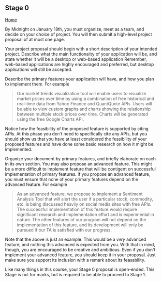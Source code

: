 ## Stage 0

[Home](README.md)

By Midnight on January 18th, you must organize, meet as a team, and decide on your choice of project. 
You will then submit a high-level project proposal of at most one page.

Your project proposal should begin with a short description of your intended project.
Describe what the main functionality of your application will be, and state whether it will be a desktop or web-based application
Remember, web-based applications are highly encouraged and preferred, but desktop applications will still be accepted.

Describe the primary features your application will have, and how you plan to implement them. For example

> Our market trends visualization tool will enable users to visualize market prices over time by using a combination 
> of free historical and real-time data from Yahoo Finance and QuantQuote APIs. Users will be able to view custom graphs and charts
> showing the relationship between multiple stock prices over time. Charts will be generated using the free Google Charts API.

Notice how the feasibility of the proposed feature is supported by citing APIs. At this phase you don't need to specifically 
cite any APIs, but you should show us that you have at least considered the feasibility of your proposed features and have done
some basic research on how it might be implemented.

Organize your document by primary features, and briefly elaborate on each in its own section. You may also propose an advanced
feature. This might be a more difficult to implement feature that will be contigent on successful implementation of primary features.
If you propose an advanced feature, you must ensure that none of your primary features depend on the advanced feature. For example

> As an advanced feature, we propose to implement a Sentiment Analysis Tool that will alert the user if a particular stock, commodity, etc.
> is being discussed heavily on social media sites with free APIs. The successful implementation of this feature would require
> significant research and implementation effort and is experimental in nature. The other features of our program will not depend
> on the implementation of this feature, and its development will only be pursued if our TA is satisfied with our progress.

Note that the above is just an example. This would be a *very* advanced feature, and nothing this advanced is expected from you.
With that in mind, though, you are encouraged to be creative and ambitious. Even if you don't implement your advanced feature, you should keep it in your proposal. Just make sure you support its inclusion with a remark about its feasability.

Like many things in this course, your Stage 0 proposal is open-ended. This Stage is not for marks, but is required to be able to proceed to Stage 1.
